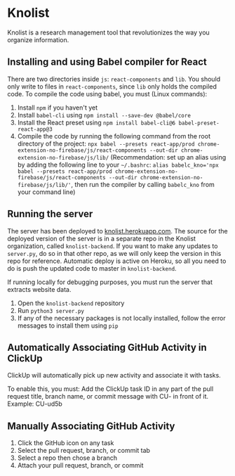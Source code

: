 # Knolist
Knolist is a research management tool that revolutionizes the way you organize information. 

## Installing and using Babel compiler for React
There are two directories inside `js`: `react-components` and `lib`. You should only write to files in `react-components`, since 
`lib` only holds the compiled code. To compile the code using babel, you must (Linux commands):
1) Install `npm` if you haven't yet
2) Install `babel-cli` using `npm install --save-dev @babel/core`
3) Install the React preset using `npm install babel-cli@6 babel-preset-react-app@3`
4) Compile the code by running the following command from the root directory of the project: 
`npx babel --presets react-app/prod chrome-extension-no-firebase/js/react-components --out-dir chrome-extension-no-firebase/js/lib/` (Recommendation: set up an alias
using by adding the following line to your `~/.bashrc`: `alias babelc_kno='npx babel --presets react-app/prod chrome-extension-no-firebase/js/react-components --out-dir chrome-extension-no-firebase/js/lib/'`, then
run the compiler by calling `babelc_kno` from your command line)  

## Running the server
The server has been deployed to [knolist.herokuapp.com](knolist.herokuapp.com). The source for the deployed version of the server
is in a separate repo in the Knolist organization, called `knolist-backend`. If you want to make any updates to `server.py`, do so
in that other repo, as we will only keep the version in this repo for reference. Automatic deploy is active on Heroku, 
so all you need to do is push the updated code to master in `knolist-backend`.

If running locally for debugging purposes, you must run the server that extracts website data.
1) Open the `knolist-backend` repository
2) Run `python3 server.py`
3) If any of the necessary packages is not locally installed, follow the error messages to install them using `pip`

## Automatically Associating GitHub Activity in ClickUp 
ClickUp will automatically pick up new activity and associate it with tasks. 

To enable this, you must: 
Add the ClickUp task ID in any part of the pull request title, branch name, or commit message with CU- in front of it.
Example: CU-ud5b

## Manually Associating GitHub Activity
1. Click the GitHub icon on any task
2. Select the pull request, branch, or commit tab
3. Select a repo then chose a branch
4. Attach your pull request, branch, or commit
